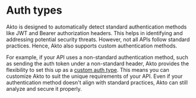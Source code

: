 # Auth types

Akto is designed to automatically detect standard authentication methods like JWT and Bearer authorization headers. This helps in identifying and addressing potential security threats. However, not all APIs follow standard practices. Hence, Akto also supports custom authentication methods.

For example, if your API uses a non-standard authentication method, such as sending the auth token under a non-standard header, Akto provides the flexibility to set this up as a [custom auth type](https://www.notion.so/Custom-Auth-Type-f5434461df934c3cafaab1de91d775e4#7e37f8080dc34ecd954860d5b0308d9b). This means you can customize Akto to suit the unique requirements of your API. Even if your authentication method doesn't align with standard practices, Akto can still analyze and secure it properly.
